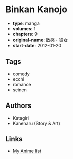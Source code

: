 # Binkan Kanojo

-   **type**: manga
-   **volumes**: 1
-   **chapters**: 9
-   **original-name**: 敏感・彼女
-   **start-date**: 2012-01-20

## Tags

-   comedy
-   ecchi
-   romance
-   seinen

## Authors

-   Katagiri
-   Kaneharu (Story & Art)

## Links

-   [My Anime list](https://myanimelist.net/manga/98768/Binkan_Kanojo)
